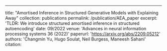 ---
title: "Amortised Inference in Structured Generative Models with Explaining Away"
collection: publications
permalink: /publication/AEA_paper
excerpt: 'TLDR: We introduce structured amortised inference in structured autoencoding'
date: 09/2022
venue: 'Advances in neural information processing systems 36 (2022)'
paperurl: 'https://arxiv.org/abs/2209.05212'
authors: 'Changmin Yu, Hugo Soulat, Neil Burgess, Maneesh Sahani' 
citation: 